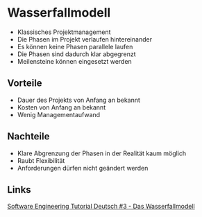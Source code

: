 # Wasserfallmodell
- Klassisches Projektmanagement
- Die Phasen im Projekt verlaufen hintereinander
- Es können keine Phasen parallele laufen
- Die Phasen sind dadurch klar abgegrenzt
- Meilensteine können eingesetzt werden

## Vorteile
- Dauer des Projekts von Anfang an bekannt
- Kosten von Anfang an bekannt
- Wenig Managementaufwand

## Nachteile
- Klare Abgrenzung der Phasen in der Realität kaum möglich
- Raubt Flexibilität
- Anforderungen dürfen nicht geändert werden

## Links
[Software Engineering Tutorial Deutsch #3 - Das Wasserfallmodell](https://www.youtube.com/watch?v=ipTBpQ9BgOY)